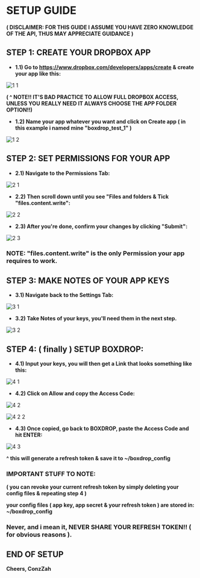 # SETUP GUIDE


**( DISCLAIMER: FOR THIS GUIDE I ASSUME YOU HAVE ZERO KNOWLEDGE OF THE API, THUS MAY APPRECIATE GUIDANCE )**


## STEP 1: CREATE YOUR DROPBOX APP

- **1.1) Go to https://www.dropbox.com/developers/apps/create & create your app like this:**

![1 1](https://github.com/ConzZah/boxdrop_up/assets/69615452/4312c0c3-4161-4387-abf9-18ea76c86cf9)

**( ^ NOTE!! IT'S BAD PRACTICE TO ALLOW FULL DROPBOX ACCESS, UNLESS YOU REALLY NEED IT ALWAYS CHOOSE THE APP FOLDER OPTION!!)**


- **1.2) Name your app whatever you want and click on Create app ( in this example i named mine "boxdrop_test_1" )**

![1 2](https://github.com/ConzZah/boxdrop_up/assets/69615452/886d83d4-964c-4c0f-8f78-d4d6e5a563a6)



## STEP 2: SET PERMISSIONS FOR YOUR APP

- **2.1) Navigate to the Permissions Tab:**

![2 1](https://github.com/ConzZah/boxdrop_up/assets/69615452/6be9ee28-ef87-4c6a-8ed8-aa3de1251522)

- **2.2) Then scroll down until you see "Files and folders & Tick "files.content.write":**

![2 2](https://github.com/ConzZah/boxdrop_up/assets/69615452/ba758eec-ca1e-45ba-9e44-048116ab7ac5)

- **2.3) After you're done, confirm your changes by clicking "Submit":**

![2 3](https://github.com/ConzZah/boxdrop_up/assets/69615452/a7f3a223-cba0-420d-b223-8d272a1c1560)

### **NOTE: "files.content.write" is the only Permission your app requires to work.**


## STEP 3: MAKE NOTES OF YOUR APP KEYS

- **3.1) Navigate back to the Settings Tab:**

![3 1](https://github.com/ConzZah/boxdrop_up/assets/69615452/33cc818d-5484-4d9d-9614-4e590149e138)

- **3.2) Take Notes of your keys, you'll need them in the next step.**

![3 2](https://github.com/ConzZah/boxdrop_up/assets/69615452/f9aae57e-21d5-4784-a2cd-15d0b72fff66)




## STEP 4: ( finally ) SETUP BOXDROP:
- **4.1) Input your keys, you will then get a Link that looks something like this:**

![4 1](https://github.com/ConzZah/boxdrop_up/assets/69615452/f1d9d0eb-2809-4164-b4ad-69da8b80bd05)

- **4.2) Click on Allow and copy the Access Code:**

![4 2](https://github.com/ConzZah/boxdrop_up/assets/69615452/91cd5a9d-b6e1-458f-9104-d609ff42ddfc)

![4 2 2](https://github.com/ConzZah/boxdrop_up/assets/69615452/9fbeecc1-8fe9-4d9b-9e49-23f525e930fd)

- **4.3) Once copied, go back to BOXDROP, paste the Access Code and hit ENTER:**

![4 3](https://github.com/ConzZah/boxdrop_up/assets/69615452/28584336-8680-4c13-924b-16a0e5b83f57)

**^ this will generate a refresh token & save it to ~/boxdrop_config**

### IMPORTANT STUFF TO NOTE:

**( you can revoke your current refresh token by simply deleting your config files & repeating step 4 )**

**your config files ( app key, app secret & your refresh token ) are stored in: ~/boxdrop_config**

### **Never, and i mean it, NEVER SHARE YOUR REFRESH TOKEN!! ( for obvious reasons ).**

## END OF SETUP

 **Cheers,
 ConzZah**
